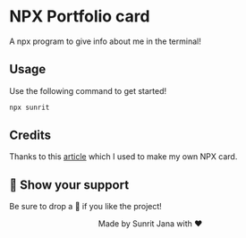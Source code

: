 # NPX Portfolio card

A npx program to give info about me in the terminal!

## Usage

Use the following command to get started!

```sh
npx sunrit
```

## Credits
Thanks to this [article](https://dev.to/harshhhdev/creating-a-npx-introduction-card-782) which I used to make my own 
NPX card.

## 🙌 Show your support

Be sure to drop a 🌟 if you like the project!

<div align="center">Made by Sunrit Jana with ❤</div>
